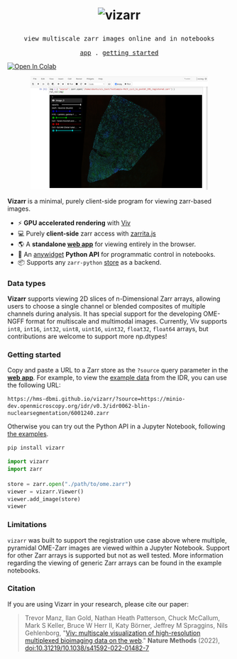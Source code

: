 <h1>
<p align="center">
  <img src="./assets/logo-wide.svg" alt="vizarr" width="200">
</h1>
<samp>
  <p align="center">
    <span>view multiscale zarr images online and in notebooks</span>
      <br>
      <br>
      <a href="https://hms-dbmi.github.io/vizarr/?source=https://minio-dev.openmicroscopy.org/idr/v0.3/idr0062-blin-nuclearsegmentation/6001240.zarr">app</a> .
      <a href="./python/notebooks/getting_started.ipynb">getting started</a>
  </p>
</samp>
</p>

[![Open In Colab](https://colab.research.google.com/assets/colab-badge.svg)](https://colab.research.google.com/github/hms-dbmi/vizarr/blob/main/python/notebooks/mandelbrot.ipynb)

<center>
  <img src="./assets/screenshot.png" alt="Multiscale OME-Zarr in Jupyter Notebook with Vizarr" width="400">
</center>

**Vizarr** is a minimal, purely client-side program for viewing zarr-based images.

- ⚡ **GPU accelerated rendering** with [Viv](https://github.com/hms-dbmi/viv)
- 💻 Purely **client-side** zarr access with [zarrita.js](https://github.com/manzt/zarrita.js)
- 🌎 A **standalone [web app](https://hms-dbmi/vizarr)** for viewing entirely in the browser.
- 🐍 An [anywidget](https://github.com/manzt/anywidget) **Python API** for
  programmatic control in notebooks.
- 📦 Supports any `zarr-python` [store](https://zarr.readthedocs.io/en/stable/api/storage.html)
  as a backend.

### Data types

**Vizarr** supports viewing 2D slices of n-Dimensional Zarr arrays, allowing
users to choose a single channel or blended composites of multiple channels
during analysis. It has special support for the developing OME-NGFF format for
multiscale and multimodal images. Currently, Viv supports `int8`, `int16`,
`int32`, `uint8`, `uint16`, `uint32`, `float32`, `float64` arrays, but
contributions are welcome to support more np.dtypes!

### Getting started

Copy and paste a URL to a Zarr store as the `?source` query parameter in the
**[web app](https://hms-dbmi.github.io/vizarr/)**. For example, to view the
[example data](https://minio-dev.openmicroscopy.org/idr/v0.3/idr0062-blin-nuclearsegmentation/6001240.zarr)
from the IDR, you can use the following URL:

```
https://hms-dbmi.github.io/vizarr/?source=https://minio-dev.openmicroscopy.org/idr/v0.3/idr0062-blin-nuclearsegmentation/6001240.zarr
```

Otherwise you can try out the Python API in a Jupyter Notebook, following [the
examples](./python/notebooks/getting_started.ipynb).

```sh
pip install vizarr
```

```python
import vizarr
import zarr

store = zarr.open("./path/to/ome.zarr")
viewer = vizarr.Viewer()
viewer.add_image(store)
viewer
```

### Limitations

`vizarr` was built to support the registration use case above where multiple, pyramidal OME-Zarr images
are viewed within a Jupyter Notebook. Support for other Zarr arrays is supported but not as well tested. 
More information regarding the viewing of generic Zarr arrays can be found in the example notebooks.

### Citation

If you are using Vizarr in your research, please cite our paper:

> Trevor Manz, Ilan Gold, Nathan Heath Patterson, Chuck McCallum, Mark S Keller, Bruce W Herr II, Katy Börner, Jeffrey M Spraggins, Nils Gehlenborg,
> "[Viv: multiscale visualization of high-resolution multiplexed bioimaging data on the web](https://www.nature.com/articles/s41592-022-01482-7)."
> **Nature Methods** (2022), [doi:10.31219/10.1038/s41592-022-01482-7](https://doi.org/10.1038/s41592-022-01482-7)

